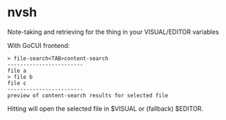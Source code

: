 # nvsh
Note-taking and retrieving for the thing in your VISUAL/EDITOR variables

With GoCUI frontend:

```
> file-search<TAB>content-search
------------------------
file a
> file b
file c
------------------------
preview of content-search results for selected file
```

Hitting <return> will open the selected file in $VISUAL or (fallback) $EDITOR.

